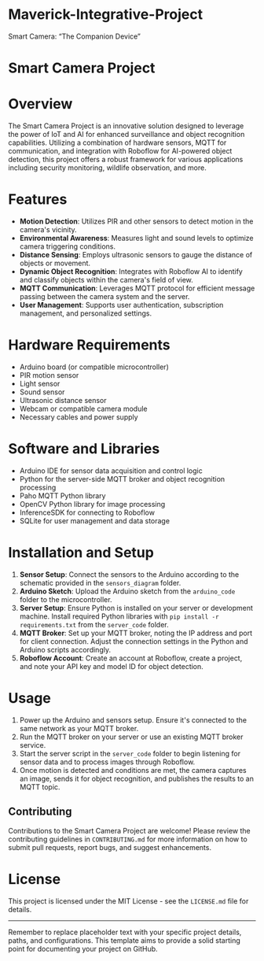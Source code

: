 # Maverick-Integrative-Project
Smart Camera: “The Companion Device”

# Smart Camera Project

# Overview
The Smart Camera Project is an innovative solution designed to leverage the power of IoT and AI for enhanced surveillance and object recognition capabilities. Utilizing a combination of hardware sensors, MQTT for communication, and integration with Roboflow for AI-powered object detection, this project offers a robust framework for various applications including security monitoring, wildlife observation, and more.

# Features
- **Motion Detection**: Utilizes PIR and other sensors to detect motion in the camera's vicinity.
- **Environmental Awareness**: Measures light and sound levels to optimize camera triggering conditions.
- **Distance Sensing**: Employs ultrasonic sensors to gauge the distance of objects or movement.
- **Dynamic Object Recognition**: Integrates with Roboflow AI to identify and classify objects within the camera's field of view.
- **MQTT Communication**: Leverages MQTT protocol for efficient message passing between the camera system and the server.
- **User Management**: Supports user authentication, subscription management, and personalized settings.

# Hardware Requirements
- Arduino board (or compatible microcontroller)
- PIR motion sensor
- Light sensor
- Sound sensor
- Ultrasonic distance sensor
- Webcam or compatible camera module
- Necessary cables and power supply

# Software and Libraries
- Arduino IDE for sensor data acquisition and control logic
- Python for the server-side MQTT broker and object recognition processing
- Paho MQTT Python library
- OpenCV Python library for image processing
- InferenceSDK for connecting to Roboflow
- SQLite for user management and data storage

# Installation and Setup
1. **Sensor Setup**: Connect the sensors to the Arduino according to the schematic provided in the `sensors_diagram` folder.
2. **Arduino Sketch**: Upload the Arduino sketch from the `arduino_code` folder to the microcontroller.
3. **Server Setup**: Ensure Python is installed on your server or development machine. Install required Python libraries with `pip install -r requirements.txt` from the `server_code` folder.
4. **MQTT Broker**: Set up your MQTT broker, noting the IP address and port for client connection. Adjust the connection settings in the Python and Arduino scripts accordingly.
5. **Roboflow Account**: Create an account at Roboflow, create a project, and note your API key and model ID for object detection.

# Usage
1. Power up the Arduino and sensors setup. Ensure it's connected to the same network as your MQTT broker.
2. Run the MQTT broker on your server or use an existing MQTT broker service.
3. Start the server script in the `server_code` folder to begin listening for sensor data and to process images through Roboflow.
4. Once motion is detected and conditions are met, the camera captures an image, sends it for object recognition, and publishes the results to an MQTT topic.

## Contributing
Contributions to the Smart Camera Project are welcome! Please review the contributing guidelines in `CONTRIBUTING.md` for more information on how to submit pull requests, report bugs, and suggest enhancements.

# License
This project is licensed under the MIT License - see the `LICENSE.md` file for details.

---

Remember to replace placeholder text with your specific project details, paths, and configurations. This template aims to provide a solid starting point for documenting your project on GitHub.
